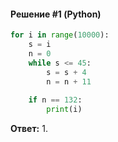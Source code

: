 #### Решение #1 (Python)
```python
for i in range(10000):
	s = i
	n = 0
	while s <= 45:
		s = s + 4
		n = n + 11
	
	if n == 132:
		print(i)
```

**Ответ:** 1.
